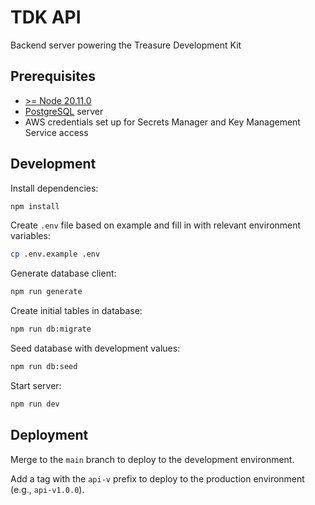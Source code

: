 # TDK API

Backend server powering the Treasure Development Kit

## Prerequisites

- [>= Node 20.11.0](https://nodejs.org/en)
- [PostgreSQL](https://www.postgresql.org) server
- AWS credentials set up for Secrets Manager and Key Management Service access

## Development

Install dependencies:

```bash
npm install
```

Create `.env` file based on example and fill in with relevant environment variables:

```bash
cp .env.example .env
```

Generate database client:

```bash
npm run generate
```

Create initial tables in database:

```bash
npm run db:migrate
```

Seed database with development values:

```bash
npm run db:seed
```

Start server:

```bash
npm run dev
```

## Deployment

Merge to the `main` branch to deploy to the development environment.

Add a tag with the `api-v` prefix to deploy to the production environment (e.g., `api-v1.0.0`).
